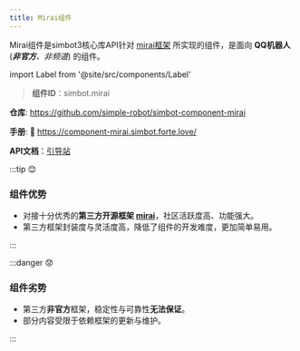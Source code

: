```yaml
---
title: Mirai组件
---
```


Mirai组件是simbot3核心库API针对 [mirai框架](https://github.com/mamoe/mirai) 所实现的组件，是面向 **QQ机器人** (_**非官方**、非频道_) 的组件。

import Label from '@site/src/components/Label'

> **组件ID**：<Label>simbot.mirai</Label>

**仓库**: <a class="bi-github" href="https://github.com/simple-robot/simbot-component-mirai"> https://github.com/simple-robot/simbot-component-mirai</a>

**手册**: 📖 <https://component-mirai.simbot.forte.love/>

**API文档**：[引导站](https://docs.simbot.forte.love/)

:::tip 😊

### 组件优势

- 对接十分优秀的**第三方开源框架 [mirai](https://github.com/mamoe/mirai)**，社区活跃度高、功能强大。
- 第三方框架封装度与灵活度高，降低了组件的开发难度，更加简单易用。

:::

:::danger 😟

### 组件劣势

- 第三方**非官方**框架，稳定性与可靠性**无法保证**。
- 部分内容受限于依赖框架的更新与维护。

:::
